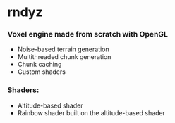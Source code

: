 # rndyz

### Voxel engine made from scratch with OpenGL

- Noise-based terrain generation
- Multithreaded chunk generation
- Chunk caching
- Custom shaders

### Shaders:

- Altitude-based shader
- Rainbow shader built on the altitude-based shader

